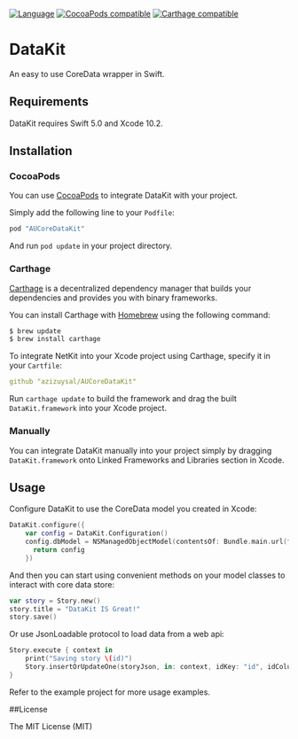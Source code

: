 [![Language](https://img.shields.io/badge/Swift-5.0-orange.svg)](http://swift.org)
[![CocoaPods compatible](https://img.shields.io/badge/CocoaPods-compatible-brightgreen.svg)](https://cocoapods.org)
[![Carthage compatible](https://img.shields.io/badge/Carthage-compatible-4BC51D.svg?style=flat)](https://github.com/Carthage/Carthage)

# DataKit

An easy to use CoreData wrapper in Swift.

## Requirements

DataKit requires Swift 5.0 and Xcode 10.2.

## Installation

### CocoaPods

You can use [CocoaPods](https://cocoapods.org) to integrate DataKit with your project.

Simply add the following line to your `Podfile`:
```ruby
pod "AUCoreDataKit"
```

And run `pod update` in your project directory.

### Carthage

[Carthage](https://github.com/Carthage/Carthage) is a decentralized dependency manager that builds your dependencies and provides you with binary frameworks.

You can install Carthage with [Homebrew](http://brew.sh/) using the following command:

```bash
$ brew update
$ brew install carthage
```

To integrate NetKit into your Xcode project using Carthage, specify it in your `Cartfile`:

```yaml
github "azizuysal/AUCoreDataKit"
```

Run `carthage update` to build the framework and drag the built `DataKit.framework` into your Xcode project.

### Manually

You can integrate DataKit manually into your project simply by dragging `DataKit.framework` onto Linked Frameworks and Libraries section in Xcode.

## Usage

Configure DataKit to use the CoreData model you created in Xcode:

```swift
DataKit.configure({
    var config = DataKit.Configuration()
    config.dbModel = NSManagedObjectModel(contentsOf: Bundle.main.url(forResource: "DataModel", withExtension: "momd")!)!
      return config
    })
```

And then you can start using convenient methods on your model classes to interact with core data store:

```swift
var story = Story.new()
story.title = "DataKit IS Great!"
story.save()
```

Or use JsonLoadable protocol to load data from a web api:

```swift
Story.execute { context in
    print("Saving story \(id)")
    Story.insertOrUpdateOne(storyJson, in: context, idKey: "id", idColumn: "storyId", idType: Int32.self)
}
```

Refer to the example project for more usage examples.

##License

The MIT License (MIT)
